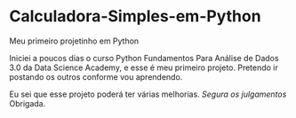 # Calculadora-Simples-em-Python
Meu primeiro projetinho em Python

Iniciei a poucos dias o curso Python Fundamentos Para Análise de Dados 3.0 da Data Science Academy, e esse é meu primeiro projeto. Pretendo ir postando os outros conforme vou aprendendo.

Eu sei que esse projeto poderá ter várias melhorias. *Segura os julgamentos* Obrigada.

